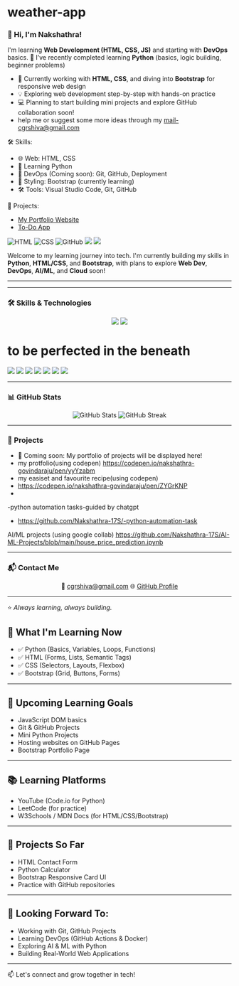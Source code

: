 # weather-app
### 👋 Hi, I'm Nakshathra!
I'm learning **Web Development (HTML, CSS, JS)** and starting with **DevOps** basics.
🌱 I’ve recently completed learning **Python** (basics, logic building, beginner problems)
- 🎨 Currently working with **HTML, CSS**, and diving into **Bootstrap** for responsive web design
- 💡 Exploring web development step-by-step with hands-on practice
- 💻 Planning to start building mini projects and explore GitHub collaboration soon!
- help me or suggest some more ideas through my mail-cgrshiva@gmail.com

🛠️ Skills:
- 🌐 Web: HTML, CSS
- 🐍 Learning Python
- 🚀 DevOps (Coming soon): Git, GitHub, Deployment 
- 🎨 Styling: Bootstrap (currently learning)
- 🛠️ Tools: Visual Studio Code, Git, GitHub

📌 Projects:
- [My Portfolio Website](https://github.com/yourname/portfolio-site)
- [To-Do App](https://github.com/yourname/todo-app)

![HTML](https://img.shields.io/badge/HTML5-orange?logo=html5)
![CSS](https://img.shields.io/badge/CSS3-blue?logo=css3)
![GitHub](https://img.shields.io/badge/GitHub-grey?logo=github)
<img src="https://img.shields.io/badge/Python-3776AB?style=for-the-badge&logo=python&logoColor=white" />
  <img src="https://img.shields.io/badge/Bootstrap-7952B3?style=for-the-badge&logo=bootstrap&logoColor=white" />

Welcome to my learning journey into tech. I'm currently building my skills in **Python**, **HTML/CSS**, and **Bootstrap**, with plans to explore **Web Dev**, **DevOps**, **AI/ML**, and **Cloud** soon!

---
<!-- GitHub Profile README for Nakshathra-17S -->



---

### 🛠 Skills & Technologies

<p align="center">
  <img src="https://img.shields.io/badge/Python-3776AB?style=for-the-badge&logo=python&logoColor=white" />
  <img src="https://img.shields.io/badge/Bootstrap-7952B3?style=for-the-badge&logo=bootstrap&logoColor=white" />
 <h1>to be perfected in the beneath</h1> 

  
  <img src="https://img.shields.io/badge/Web%20Development-000000?style=for-the-badge&logo=html5&logoColor=white" />
  <img src="https://img.shields.io/badge/AI%2FML-FF6F00?style=for-the-badge&logo=tensorflow&logoColor=white" />
  <img src="https://img.shields.io/badge/Generative%20AI-8A2BE2?style=for-the-badge&logo=openai&logoColor=white" />
  <img src="https://img.shields.io/badge/DevOps-0A0A0A?style=for-the-badge&logo=githubactions&logoColor=white" />
  <img src="https://img.shields.io/badge/Cloud%20%26%20Hosting-4285F4?style=for-the-badge&logo=googlecloud&logoColor=white" />
  <img src="https://img.shields.io/badge/Databases-4479A1?style=for-the-badge&logo=mysql&logoColor=white" />
  <img src="https://img.shields.io/badge/Programming%20Languages-4CAF50?style=for-the-badge&logo=c&logoColor=white" />
</p>

---

### 📊 GitHub Stats

<p align="center">
  <img src="https://github-readme-stats.vercel.app/api?username=Nakshathra-17S&show_icons=true&theme=radical" alt="GitHub Stats" />
  <img src="https://github-readme-streak-stats.herokuapp.com/?user=Nakshathra-17S&theme=radical" alt="GitHub Streak" />
</p>

---

### 📂 Projects
- 🚧 Coming soon: My portfolio of projects will be displayed here!
- my protfolio(using codepen)
https://codepen.io/nakshathra-govindaraju/pen/yyYzabm
- my easiset and favourite recipe(using codepen)
- https://codepen.io/nakshathra-govindaraju/pen/ZYGrKNP
- 
-python automation tasks-guided by chatgpt
- https://github.com/Nakshathra-17S/-python-automation-task

AI/ML projects (using google collab)
https://github.com/Nakshathra-17S/AI-ML-Projects/blob/main/house_price_prediction.ipynb

---

### 📬 Contact Me

<p align="center">
  📧 <a href="mailto:cgrshiva@gmail.com">cgrshiva@gmail.com</a>  
  🌐 <a href="https://github.com/Nakshathra-17S">GitHub Profile</a>
</p>

---
⭐ *Always learning, always building.*


## 🧠 What I'm Learning Now
- ✅ Python (Basics, Variables, Loops, Functions)
- ✅ HTML (Forms, Lists, Semantic Tags)
- ✅ CSS (Selectors, Layouts, Flexbox)
- ✅ Bootstrap (Grid, Buttons, Forms)

---

## 🚀 Upcoming Learning Goals
- JavaScript DOM basics  
- Git & GitHub Projects  
- Mini Python Projects  
- Hosting websites on GitHub Pages  
- Bootstrap Portfolio Page

---

## 📚 Learning Platforms
- YouTube (Code.io for Python)
- LeetCode (for practice)
- W3Schools / MDN Docs (for HTML/CSS/Bootstrap)

---

## 📌 Projects So Far
- HTML Contact Form  
- Python Calculator  
- Bootstrap Responsive Card UI  
- Practice with GitHub repositories

---

## 🌱 Looking Forward To:
- Working with Git, GitHub Projects  
- Learning DevOps (GitHub Actions & Docker)  
- Exploring AI & ML with Python  
- Building Real-World Web Applications

---

📫 Let's connect and grow together in tech!

